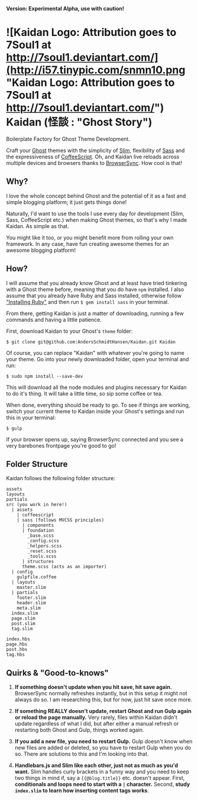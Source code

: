 **Version: Experimental Alpha, use with caution!**

![Kaidan Logo: Attribution goes to 7Soul1 at http://7soul1.deviantart.com/](http://i57.tinypic.com/snmn10.png "Kaidan Logo: Attribution goes to 7Soul1 at http://7soul1.deviantart.com/") Kaidan (怪談 : "Ghost Story")
==============================

Boilerplate Factory for Ghost Theme Development.

Craft your [Ghost](https://ghost.org/) themes with the simplicity of [Slim](slim-lang.com), flexibility of [Sass](sass-lang.com) and the expressiveness of [CoffeeScript](coffeescript.org). Oh, and Kaidan live reloads across multiple devices and browsers thanks to [BrowserSync](www.browsersync.io). How cool is that!

Why?
-------------------
I love the whole concept behind Ghost and the potential of it as a fast and simple blogging platform; it just gets things done!

Naturally, I'd want to use the tools I use every day for development (Slim, Sass, CoffeeScript etc.) when making Ghost themes, so that's why I made Kaidan. As simple as that.

You might like it too, or you might benefit more from rolling your own framework. In any case, have fun creating awesome themes for an awesome blogging platform!

How?
--------------------

I will assume that you already know Ghost and at least have tried tinkering with a Ghost theme before, meaning that you do have `npm` installed. I also assume that you already have Ruby and Sass installed, otherwise follow ["Installing Ruby"](https://gorails.com/setup/ubuntu/14.04) and then run `$ gem install sass` in your terminal.

From there, getting Kaidan is just a matter of downloading, running a few commands and having a little patience.

First, download Kaidan to your Ghost's `theme` folder:
```
$ git clone git@github.com:AndersSchmidtHansen/Kaidan.git Kaidan
```

Of course, you can replace "Kaidan" with whatever you're going to name your theme. Go into your newly downloaded folder, open your terminal and run:

```
$ sudo npm install --save-dev
```

This will download all the node modules and plugins necessary for Kaidan to do it's thing. It will take a little time, so sip some coffee or tea.

When done, everything should be ready to go. To see if things are working, switch your current theme to Kaidan inside your Ghost's settings and run this in your terminal:

```
$ gulp
```

If your browser opens up, saying BrowserSync connected and you see a very barebones frontpage you're good to go!

Folder Structure
---------------------------------
Kaidan follows the following folder structure:
```
assets
layouts
partials
src (you work in here!)
  | assets
    | coffeescript
    | sass (follows MVCSS principles)
      | components
      | foundation
        _base.scss
        _config.scss
        _helpers.scss
        _reset.scss
        _tools.scss
      | structures
      theme.scss (acts as an importer)
  | config
    gulpfile.coffee
  | layouts
    master.slim
  | partials
    footer.slim
    header.slim
    meta.slim
  index.slim
  page.slim
  post.slim
  tag.slim

index.hbs
page.hbs
post.hbs
tag.hbs
```


Quirks & "Good-to-knows"
---------------------------------

1. **If something doesn't update when you hit save, hit save again.** BrowserSync normally refreshes instantly, but in this setup it might not always do so. I am researching this, but for now, just hit save once more.

2. **If something REALLY doesn't update, restart Ghost and run Gulp again or reload the page manually.** Very rarely, files within Kaidan didn't update regardless of what I did, but after either a manual refresh or restarting both Ghost and Gulp, things worked again.

3. **If you add a new file, you need to restart Gulp.** Gulp doesn't know when new files are added or deleted, so you have to restart Gulp when you do so. There are solutions to this and I'm looking into that.

4. **Handlebars.js and Slim like each other, just not as much as you'd want.** Slim handles curly brackets in a funny way and you need to keep two things in mind if, say a `{{@blog.title}}` etc. doesn't appear. First, **conditionals and loops need to start with a `|` character.** Second, **study `index.slim` to learn how inserting content tags works**.




